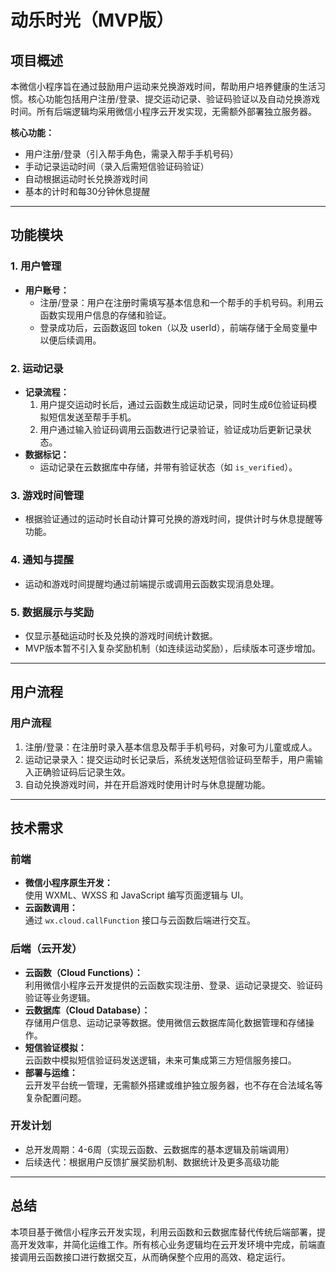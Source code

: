 # 动乐时光（MVP版）

## 项目概述
本微信小程序旨在通过鼓励用户运动来兑换游戏时间，帮助用户培养健康的生活习惯。核心功能包括用户注册/登录、提交运动记录、验证码验证以及自动兑换游戏时间。所有后端逻辑均采用微信小程序云开发实现，无需额外部署独立服务器。

**核心功能：**
- 用户注册/登录（引入帮手角色，需录入帮手手机号码）
- 手动记录运动时间（录入后需短信验证码验证）
- 自动根据运动时长兑换游戏时间
- 基本的计时和每30分钟休息提醒

---

## 功能模块

### 1. 用户管理
- **用户账号：**
  - 注册/登录：用户在注册时需填写基本信息和一个帮手的手机号码。利用云函数实现用户信息的存储和验证。
  - 登录成功后，云函数返回 token（以及 userId），前端存储于全局变量中以便后续调用。

### 2. 运动记录
- **记录流程：**
  1. 用户提交运动时长后，通过云函数生成运动记录，同时生成6位验证码模拟短信发送至帮手手机。
  2. 用户通过输入验证码调用云函数进行记录验证，验证成功后更新记录状态。
- **数据标记：**
  - 运动记录在云数据库中存储，并带有验证状态（如 `is_verified`）。

### 3. 游戏时间管理
- 根据验证通过的运动时长自动计算可兑换的游戏时间，提供计时与休息提醒等功能。

### 4. 通知与提醒
- 运动和游戏时间提醒均通过前端提示或调用云函数实现消息处理。

### 5. 数据展示与奖励
- 仅显示基础运动时长及兑换的游戏时间统计数据。
- MVP版本暂不引入复杂奖励机制（如连续运动奖励），后续版本可逐步增加。

---

## 用户流程

### 用户流程
1. 注册/登录：在注册时录入基本信息及帮手手机号码，对象可为儿童或成人。
2. 运动记录录入：提交运动时长记录后，系统发送短信验证码至帮手，用户需输入正确验证码后记录生效。
3. 自动兑换游戏时间，并在开启游戏时使用计时与休息提醒功能。

---

## 技术需求

### 前端
- **微信小程序原生开发：**  
  使用 WXML、WXSS 和 JavaScript 编写页面逻辑与 UI。
- **云函数调用：**  
  通过 `wx.cloud.callFunction` 接口与云函数后端进行交互。

### 后端（云开发）
- **云函数（Cloud Functions）：**  
  利用微信小程序云开发提供的云函数实现注册、登录、运动记录提交、验证码验证等业务逻辑。
- **云数据库（Cloud Database）：**  
  存储用户信息、运动记录等数据。使用微信云数据库简化数据管理和存储操作。
- **短信验证模拟：**  
  云函数中模拟短信验证码发送逻辑，未来可集成第三方短信服务接口。
- **部署与运维：**  
  云开发平台统一管理，无需额外搭建或维护独立服务器，也不存在合法域名等复杂配置问题。

### 开发计划
- 总开发周期：4-6周（实现云函数、云数据库的基本逻辑及前端调用）
- 后续迭代：根据用户反馈扩展奖励机制、数据统计及更多高级功能

---

## 总结
本项目基于微信小程序云开发实现，利用云函数和云数据库替代传统后端部署，提高开发效率，并简化运维工作。所有核心业务逻辑均在云开发环境中完成，前端直接调用云函数接口进行数据交互，从而确保整个应用的高效、稳定运行。